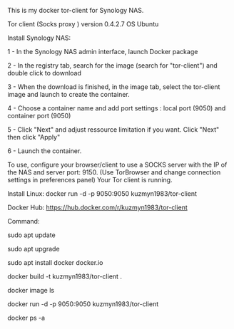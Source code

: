 This is my docker tor-client for Synology NAS.

Tor client (Socks proxy ) version 0.4.2.7 OS Ubuntu

Install Synology NAS:

1 - In the Synology NAS admin interface, launch Docker package

2 - In the registry tab, search for the image (search for "tor-client") and double click to download

3 - When the download is finished, in the image tab, select the tor-client image and launch to create the container.

4 - Choose a container name and add port settings : local port (9050) and container port (9050)

5 - Click "Next" and adjust ressource limitation if you want. Click "Next" then click "Apply"

6 - Launch the container.

To use, configure your browser/client to use a SOCKS server with the IP of the NAS and server port: 9150. (Use TorBrowser and change connection settings in preferences panel) Your Tor client is running.

Install Linux: docker run -d -p 9050:9050 kuzmyn1983/tor-client

Docker Hub: https://hub.docker.com/r/kuzmyn1983/tor-client


Command:

sudo apt update

sudo apt upgrade

sudo apt install docker docker.io

docker build -t kuzmyn1983/tor-client .

docker image ls

docker run -d -p 9050:9050 kuzmyn1983/tor-client

docker ps -a
